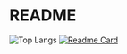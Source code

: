# README

![Top Langs](https://github-readme-stats.vercel.app/api/top-langs/?username=tzutzuliu&layout=compact&theme=onedark)
[![Readme Card](https://github-readme-stats.vercel.app/api/pin/?username=tzutzuliu&repo=github-readme-stats)](https://github.com/tzutzuliu/tzutzuliu.git)